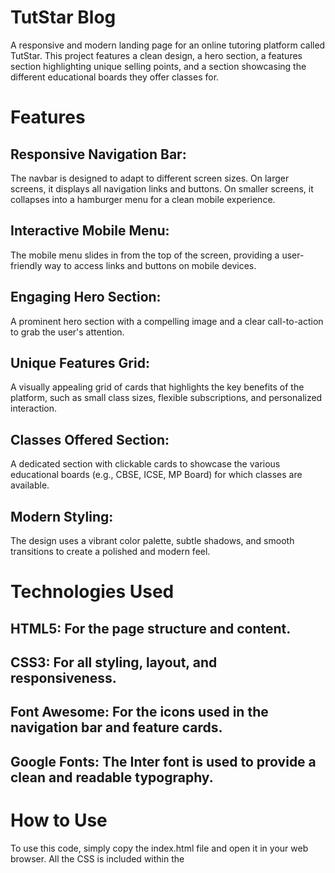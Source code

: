 # TutStar Blog
A responsive and modern landing page for an online tutoring platform called TutStar. This project features a clean design, a hero section, a features section highlighting unique selling points, and a section showcasing the different educational boards they offer classes for.

# Features
## Responsive Navigation Bar:
The navbar is designed to adapt to different screen sizes. On larger screens, it displays all navigation links and buttons. On smaller screens, it collapses into a hamburger menu for a clean mobile experience.

## Interactive Mobile Menu: 
The mobile menu slides in from the top of the screen, providing a user-friendly way to access links and buttons on mobile devices.

## Engaging Hero Section:
A prominent hero section with a compelling image and a clear call-to-action to grab the user's attention.

## Unique Features Grid:
A visually appealing grid of cards that highlights the key benefits of the platform, such as small class sizes, flexible subscriptions, and personalized interaction.

## Classes Offered Section:
A dedicated section with clickable cards to showcase the various educational boards (e.g., CBSE, ICSE, MP Board) for which classes are available.

## Modern Styling: 
The design uses a vibrant color palette, subtle shadows, and smooth transitions to create a polished and modern feel.

# Technologies Used
## HTML5: For the page structure and content.

## CSS3: For all styling, layout, and responsiveness.

## Font Awesome: For the icons used in the navigation bar and feature cards.

## Google Fonts: The Inter font is used to provide a clean and readable typography.

# How to Use
To use this code, simply copy the index.html file and open it in your web browser. All the CSS is included within the <style> tags in the HTML file, so no separate stylesheet is needed.

# Feel free to customize the content, images, and colors to fit your own project.

# Credits
 Developer: Ujjwal

Icons: Font Awesome

Fonts: Google Fonts - Inter

